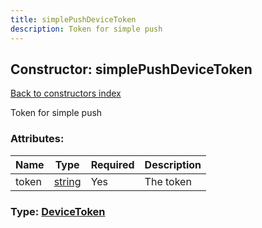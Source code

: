 ```yaml
---
title: simplePushDeviceToken
description: Token for simple push
---
```

## Constructor: simplePushDeviceToken  
[Back to constructors index](index.md)



Token for simple push

### Attributes:

| Name     |    Type       | Required | Description |
|----------|---------------|----------|-------------|
|token|[string](../types/string.md) | Yes|The token|



### Type: [DeviceToken](../types/DeviceToken.md)


